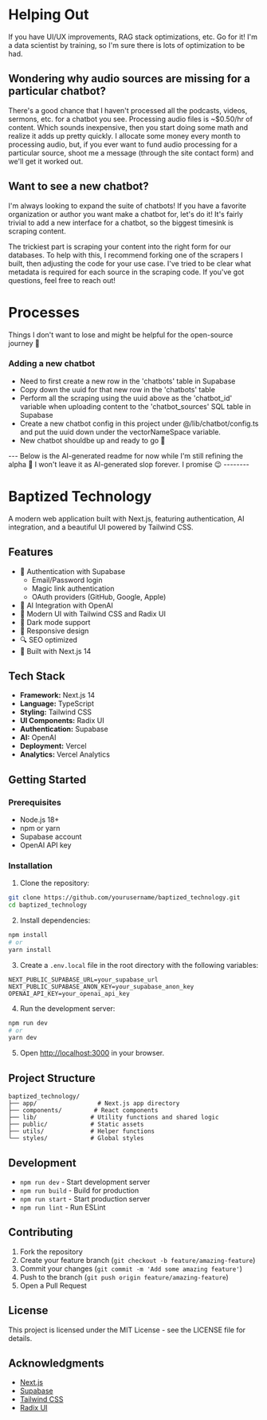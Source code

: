 # Helping Out

If you have UI/UX improvements, RAG stack optimizations, etc. Go for it! I'm a data scientist by training, so I'm sure there is lots of optimization to be had.

## Wondering why audio sources are missing for a particular chatbot?

There's a good chance that I haven't processed all the podcasts, videos, sermons, etc. for a chatbot you see. Processing audio files is ~$0.50/hr of content. Which sounds inexpensive, then you start doing some math and realize it adds up pretty quickly. I allocate some money every month to processing audio, but, if you ever want to fund audio processing for a particular source, shoot me a message (through the site contact form) and we'll get it worked out.

## Want to see a new chatbot?

I'm always looking to expand the suite of chatbots! If you have a favorite organization or author you want make a chatbot for, let's do it! It's fairly trivial to add a new interface for a chatbot, so the biggest timesink is scraping content. 

The trickiest part is scraping your content into the right form for our databases. To help with this, I recommend forking one of the scrapers I built, then adjusting the code for your use case. I've tried to be clear what metadata is required for each source in the scraping code. If you've got questions, feel free to reach out!

# Processes
Things I don't want to lose and might be helpful for the open-source journey 🙂

### Adding a new chatbot
- Need to first create a new row in the 'chatbots' table in Supabase
- Copy down the uuid for that new row in the 'chatbots' table
- Perform all the scraping using the uuid above as the 'chatbot_id' variable when uploading content to the 'chatbot_sources' SQL table in Supabase
- Create a new chatbot config in this project under @/lib/chatbot/config.ts and put the uuid down under the vectorNameSpace variable.
- New chatbot shouldbe up and ready to go 🙂


--- Below is the AI-generated readme for now while I'm still refining the alpha 🙂 I won't leave it as AI-generated slop forever. I promise 😉 --------

# Baptized Technology

A modern web application built with Next.js, featuring authentication, AI integration, and a beautiful UI powered by Tailwind CSS.

## Features

- 🔐 Authentication with Supabase
  - Email/Password login
  - Magic link authentication
  - OAuth providers (GitHub, Google, Apple)
- 🤖 AI Integration with OpenAI
- 🎨 Modern UI with Tailwind CSS and Radix UI
- 🌙 Dark mode support
- 📱 Responsive design
- 🔍 SEO optimized
- 🚀 Built with Next.js 14

## Tech Stack

- **Framework:** Next.js 14
- **Language:** TypeScript
- **Styling:** Tailwind CSS
- **UI Components:** Radix UI
- **Authentication:** Supabase
- **AI:** OpenAI
- **Deployment:** Vercel
- **Analytics:** Vercel Analytics

## Getting Started

### Prerequisites

- Node.js 18+ 
- npm or yarn
- Supabase account
- OpenAI API key

### Installation

1. Clone the repository:
```bash
git clone https://github.com/yourusername/baptized_technology.git
cd baptized_technology
```

2. Install dependencies:
```bash
npm install
# or
yarn install
```

3. Create a `.env.local` file in the root directory with the following variables:
```env
NEXT_PUBLIC_SUPABASE_URL=your_supabase_url
NEXT_PUBLIC_SUPABASE_ANON_KEY=your_supabase_anon_key
OPENAI_API_KEY=your_openai_api_key
```

4. Run the development server:
```bash
npm run dev
# or
yarn dev
```

5. Open [http://localhost:3000](http://localhost:3000) in your browser.

## Project Structure

```
baptized_technology/
├── app/                 # Next.js app directory
├── components/         # React components
├── lib/               # Utility functions and shared logic
├── public/            # Static assets
├── utils/             # Helper functions
└── styles/            # Global styles
```

## Development

- `npm run dev` - Start development server
- `npm run build` - Build for production
- `npm run start` - Start production server
- `npm run lint` - Run ESLint

## Contributing

1. Fork the repository
2. Create your feature branch (`git checkout -b feature/amazing-feature`)
3. Commit your changes (`git commit -m 'Add some amazing feature'`)
4. Push to the branch (`git push origin feature/amazing-feature`)
5. Open a Pull Request

## License

This project is licensed under the MIT License - see the LICENSE file for details.

## Acknowledgments

- [Next.js](https://nextjs.org/)
- [Supabase](https://supabase.com/)
- [Tailwind CSS](https://tailwindcss.com/)
- [Radix UI](https://www.radix-ui.com/)
